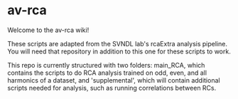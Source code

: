 # av-rca
Welcome to the av-rca wiki!

These scripts are adapted from the SVNDL lab's rcaExtra analysis pipeline. You will need that repository in addition to this one for these scripts to work.

This repo is currently structured with two folders: main_RCA, which contains the scripts to do RCA analysis trained on odd, even, and all harmonics of a dataset, and 'supplemental', which will contain additional scripts needed for analysis, such as running correlations between RCs.
